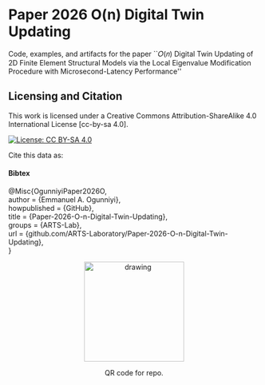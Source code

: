 # Paper 2026 O(n) Digital Twin Updating

Code, examples, and artifacts for the paper ``𝑂(𝑛) Digital Twin Updating of 2D Finite Element Structural Models via the Local Eigenvalue Modification Procedure with Microsecond-Latency Performance''




## Licensing and Citation

This work is licensed under a Creative Commons Attribution-ShareAlike 4.0 International License [cc-by-sa 4.0].

[![License: CC BY-SA 4.0](https://img.shields.io/badge/License-CC_BY--SA_4.0-lightgrey.svg)](https://creativecommons.org/licenses/by-sa/4.0/)


Cite this data as: 

#### Bibtex

@Misc{OgunniyiPaper2026O,    
  author = {Emmanuel A. Ogunniyi},  
  howpublished = {GitHub},  
  title  = {Paper-2026-O-n-Digital-Twin-Updating},  
  groups = {ARTS-Lab},    
  url    = {github.com/ARTS-Laboratory/Paper-2026-O-n-Digital-Twin-Updating},   
}

<p align="center">
<img src="media/QR-code.png" alt="drawing" width="200"/>
</p>
<p align="center">
QR code for repo.
</p>